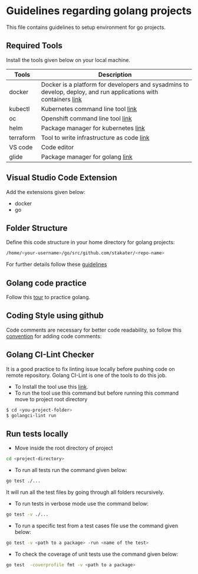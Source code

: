 # Guidelines regarding golang projects

This file contains guidelines to setup environment for go projects.


## Required Tools

Install the tools given below on your local machine.

|  Tools | Description  |
|---|---|
| docker | Docker is a platform for developers and sysadmins to develop, deploy, and run applications with containers [link](https://docs.docker.com/install/linux/docker-ce/ubuntu/) |
| kubectl  | Kubernetes command line tool [link](https://kubernetes.io/docs/tasks/tools/install-kubectl/) |   
| oc  | Openshift command line tool [link](https://docs.openshift.com/enterprise/3.0/cli_reference/get_started_cli.html) |   
| helm  | Package manager for kubernetes [link](https://helm.sh/) |  
| terraform | Tool to write infrastructure as code [link](https://www.terraform.io/) | 
| VS code| Code editor |
| glide | Package manager for golang [link](https://glide.sh/) |


## Visual Studio Code Extension

Add the extensions given below:
- docker
- go

## Folder Structure

Define this code structure in your home directory for golang projects:

```bash
/home/<your-username>/go/src/github.com/stakater/<repo-name>
```

For further details follow these [guidelines](https://golang.org/doc/code.html)

## Golang code practice

Follow this [tour](https://tour.golang.org/) to practice golang.


## Coding Style using github

Code comments are necessary for better code readability, so follow this [convention](https://github.com/golang/go/wiki/Comments) for adding code comments:


##  Golang CI-Lint Checker
It is a good practice to fix linting issue locally before pushing code on remote repository. Golang CI-Lint is one of the tools to do this job.

  * To Install the tool use this [link](https://github.com/golangci/golangci-lint#install).
  * To run the tool use this command but before running this command move to project root directory
  ```bash
  $ cd <you-project-folder>
  $ golangci-lint run
  ```

## Run tests locally

  * Move inside the root directory of project
  ```bash
  cd <project-directory>
  ```
  * To run all tests run the command given below:
  ```bash
  go test ./...
  ```
  It will run all the test files by going through all folders recursively.

  * To run tests in verbose mode use the command below:
  ```bash
  go test -v ./...
  ```
  * To run a specific test from a test cases file use the command given below:
  ```bash
  go test -v <path to a package> -run <name of the test>
  ```
  * To check the coverage of unit tests use the command given below: 
  ```bash
  go test  -coverprofile fmt -v <path to a package> 
  ```